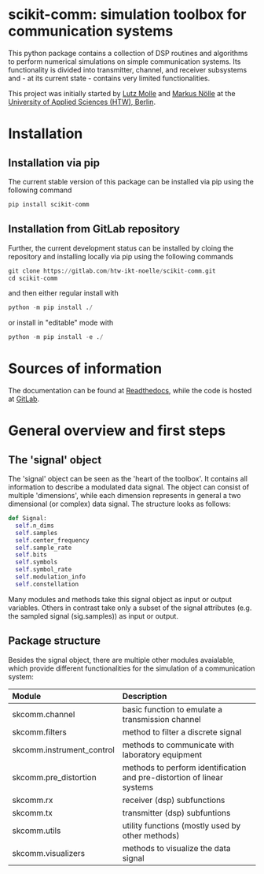 # scikit-comm: simulation toolbox for communication systems

This python package contains a collection of DSP routines and algorithms to perform numerical simulations on simple communication systems. Its functionality is divided into transmitter, channel, and receiver subsystems and - at its current state - contains very limited functionalities.

This project was initially started by [Lutz Molle](https://www.htw-berlin.de/hochschule/personen/person/?eid=12017) and [Markus Nölle](https://www.htw-berlin.de/hochschule/personen/person/?eid=9586) at the [University of Applied Sciences (HTW), Berlin](https://www.htw-berlin.de/).

# Installation

## Installation via pip

The current stable version of this package can be installed via pip using the following command

```python
pip install scikit-comm
```

## Installation from GitLab repository

Further, the current development status can be installed by cloing the repository and installing locally via pip using the following commands

```python
git clone https://gitlab.com/htw-ikt-noelle/scikit-comm.git
cd scikit-comm
```

and then either regular install with 

```python
python -m pip install ./
```

or install in "editable" mode with

```python
python -m pip install -e ./
```

# Sources of information

The documentation can be found at [Readthedocs](https://scikit-comm.readthedocs.io/en/latest/), while the code is hosted at [GitLab](https://gitlab.com/htw-ikt-noelle/scikit-comm).

# General overview and first steps

## The 'signal' object
The 'signal' object can be seen as the 'heart of the toolbox'. It contains all information to describe a modulated data signal. The object can consist of multiple 'dimensions', while each dimension represents in general a two dimensional (or complex) data signal. The structure looks as follows:

```python
def Signal:    
  self.n_dims
  self.samples
  self.center_frequency
  self.sample_rate
  self.bits
  self.symbols
  self.symbol_rate
  self.modulation_info
  self.constellation
```

Many modules and methods take this signal object as input or output variables. Others in contrast take only a subset of the signal attributes (e.g. the sampled signal (sig.samples)) as input or output.

## Package structure

Besides the signal object, there are multiple other modules avaialable, which provide different functionalities for the simulation of a communication system:

| Module                | Description | 
| :---                  | :---        |
|skcomm.channel                |basic function to emulate a transmission channel|
|skcomm.filters | method to filter a discrete signal |
|skcomm.instrument_control | methods to communicate with laboratory equipment | 
|skcomm.pre_distortion |methods to perform identification and pre-distortion of linear systems| 
|skcomm.rx| receiver (dsp) subfunctions| 
|skcomm.tx| transmitter (dsp) subfuntions | 
|skcomm.utils| utility functions (mostly used by other methods) | 
|skcomm.visualizers| methods to visualize the data signal | 